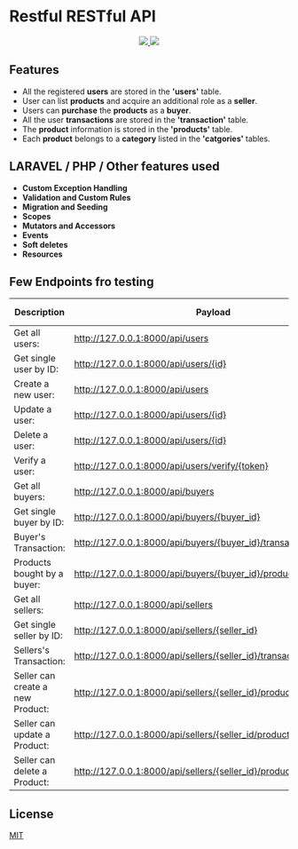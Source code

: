 # Restful RESTful API

<p align="center">
  <a href="https://laravel.com/" alt="Built with: Laravel v8.1.0">
    <img src="https://badgen.net/badge/Built%20with/Laravel%20v8.1.0/FF2D20" />
  </a>
  <a href="https://www.php.net/downloads.php" alt="Powered by: PHP v7.4.5">
    <img src="https://badgen.net/badge/Powered%20by/PHP%20v7.4.5/8892BF" />
  </a>
</p>

## Features

-   All the registered **users** are stored in the **'users'** table.
-   User can list **products** and acquire an additional role as a **seller**.
-   Users can **purchase** the **products** as a **buyer**.
-   All the user **transactions** are stored in the **'transaction'** table.
-   The **product** information is stored in the **'products'** table.
-   Each **product** belongs to a **category** listed in the **'catgories'** tables.

## LARAVEL / PHP / Other features used

-   **Custom Exception Handling**
-   **Validation and Custom Rules**
-   **Migration and Seeding**
-   **Scopes**
-   **Mutators and Accessors**
-   **Events**
-   **Soft deletes**
-   **Resources**

## Few Endpoints fro testing

| Description                      | Payload                                                             | HTTP Methods |
| -------------------------------- | ------------------------------------------------------------------- | ------------ |
| Get all users:                   | http://127.0.0.1:8000/api/users                                     | GET          |
| Get single user by ID:           | http://127.0.0.1:8000/api/users/{id}                                | GET          |
| Create a new user:               | http://127.0.0.1:8000/api/users                                     | POST         |
| Update a user:                   | http://127.0.0.1:8000/api/users/{id}                                | PUT          |
| Delete a user:                   | http://127.0.0.1:8000/api/users/{id}                                | DELETE       |
| Verify a user:                   | http://127.0.0.1:8000/api/users/verify/{token}                      | GET          |
| Get all buyers:                  | http://127.0.0.1:8000/api/buyers                                    | GET          |
| Get single buyer by ID:          | http://127.0.0.1:8000/api/buyers/{buyer_id}                         | GET          |
| Buyer's Transaction:             | http://127.0.0.1:8000/api/buyers/{buyer_id}/transactions            | GET          |
| Products bought by a buyer:      | http://127.0.0.1:8000/api/buyers/{buyer_id}/products                | GET          |
| Get all sellers:                 | http://127.0.0.1:8000/api/sellers                                   | GET          |
| Get single seller by ID:         | http://127.0.0.1:8000/api/sellers/{seller_id}                       | GET          |
| Sellers's Transaction:           | http://127.0.0.1:8000/api/sellers/{seller_id}/transactions          | GET          |
| Seller can create a new Product: | http://127.0.0.1:8000/api/sellers/{seller_id}/products              | POST         |
| Seller can update a Product:     | http://127.0.0.1:8000/api/sellers/{seller_id/products/{product_id}  | PUT          |
| Seller can delete a Product:     | http://127.0.0.1:8000/api/sellers/{seller_id}/products/{product_id} | DELETE       |

## License

[MIT](https://choosealicense.com/licenses/mit/)
